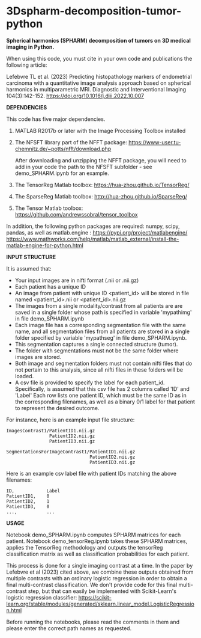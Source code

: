 # 3Dspharm-decomposition-tumor-python
**Spherical harmonics (SPHARM) decomposition of tumors on 3D medical imaging in Python.**

When using this code, you must cite in your own code and publications the following article:

Lefebvre TL et al. (2023) Predicting histopathology markers of endometrial carcinoma with a 
quantitative image analysis approach based on spherical harmonics in multiparametric MRI.
Diagnostic and Interventional Imaging 104(3):142-152.
https://doi.org/10.1016/j.diii.2022.10.007

**DEPENDENCIES**

This code has five major dependencies. 

1. MATLAB R2017b or later with the Image Processing Toolbox installed

2. The NFSFT library part of the NFFT package: 
   https://www-user.tu-chemnitz.de/~potts/nfft/download.php
   
   After downloading and unzipping the NFFT package, you will need to add in your code 
   the path to the NFSFT subfolder - see demo_SPHARM.ipynb for an example.

3. The TensorReg Matlab toolbox:
   https://hua-zhou.github.io/TensorReg/

4. The SparseReg Matlab toolbox:
   http://hua-zhou.github.io/SparseReg/

5. The Tensor Matlab toolbox:
   https://github.com/andrewssobral/tensor_toolbox


In addition, the following python packages are required: numpy, scipy, pandas, 
as well as matlab.engine :
https://pypi.org/project/matlabengine/
https://www.mathworks.com/help/matlab/matlab_external/install-the-matlab-engine-for-python.html 

**INPUT STRUCTURE**

It is assumed that: 
 - Your input images are in nifti format (.nii or .nii.gz) 
 - Each patient has a unique ID
 - An image from patient with unique ID <patient_id> will be stored 
   in file named <patient_id>.nii or <patient_id>.nii.gz
 - The images from a single modality/contrast from all patients are
   are saved in a single folder whose path is specified in variable 'mypathimg'
   in file demo_SPHARM.ipynb
 - Each image file has a corresponding segmentation file with the same name, and all
   segmentation files from all patients are stored in a single folder
   specified by variable 'mypathseg' in file demo_SPHARM.ipynb. 
 - This segmentation captures a single connected structure (tumor).
 - The folder with segmentations must not be the same folder where images are stored.
 - Both image and segmentation folders must not contain nifti files that do not pertain
   to this analysis, since all nifti files in these folders will be loaded.
 - A csv file is provided to specify the label for each patient_id. Specifically, 
   is assumed that this csv file has 2 columns called 'ID' and 'Label'
   Each row lists one patient ID, which must be the same ID as in the corresponding filenames,
   as well as a binary 0/1 label for that patient to represent the desired outcome.

For instance, here is an example input file structure:

```
ImagesContrast1/PatientID1.nii.gz
                PatientID2.nii.gz
                PatientID3.nii.gz
```
```
SegmentationsForImageContrast1/PatientID1.nii.gz
                               PatientID2.nii.gz
                               PatientID3.nii.gz
```
Here is an example csv label file with patient IDs matching the above filenames:
```
ID,            Label
PatientID1,    0
PatientID2,    1
PatientID3,    0
...,           ...
```

**USAGE**

Notebook demo_SPHARM.ipynb computes SPHARM matrices for each patient.
Notebook demo_tensorReg.ipynb takes these SPHARM matrices, applies the
TensorReg methodology and outputs the tensorReg classification matrix
as well as classification probabilities for each patient.

This process is done for a single imaging contrast at a time. In the paper
by Lefebvre et al (2023) cited above, we combine these outputs obtained
from multiple contrasts with an ordinary logistic regression in order to obtain
a final multi-contrast classification. We don't provide code for this final 
multi-contrast step, but that can easily be implemented with Scikit-Learn's
logistic regression classifier:
https://scikit-learn.org/stable/modules/generated/sklearn.linear_model.LogisticRegression.html 

Before running the notebooks, please read the comments in them and please 
enter the correct path names as requested. 
